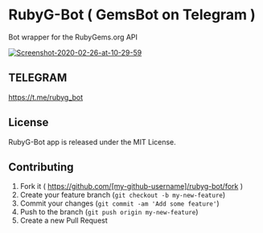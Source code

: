 # RubyG-Bot ( GemsBot on Telegram )
Bot wrapper for the RubyGems.org API


<a href="https://ibb.co/KXzfyY4"><img src="https://i.ibb.co/jTZQ4d0/Screenshot-2020-02-26-at-10-29-59.png" alt="Screenshot-2020-02-26-at-10-29-59" border="0"></a>

## TELEGRAM

https://t.me/rubyg_bot

## License
RubyG-Bot app is released under the MIT License.

## Contributing

1. Fork it ( https://github.com/[my-github-username]/rubyg-bot/fork )
2. Create your feature branch (`git checkout -b my-new-feature`)
3. Commit your changes (`git commit -am 'Add some feature'`)
4. Push to the branch (`git push origin my-new-feature`)
5. Create a new Pull Request
